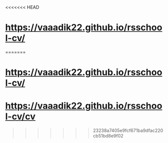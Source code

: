 <<<<<<< HEAD
# https://vaaadik22.github.io/rsschool-cv/
=======

# https://vaaadik22.github.io/rsschool-cv/
# https://vaaadik22.github.io/rsschool-cv/cv

>>>>>>> 23238a7405e9fcf671ba9dfac220cb51bd8e9f02

